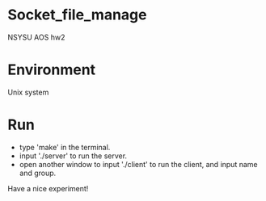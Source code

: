# Socket_file_manage

NSYSU AOS hw2

# Environment
Unix system

# Run
* type 'make' in the terminal.
* input './server' to run the server.
* open another window to input './client' to run the client, and input name and group.

Have a nice experiment!
